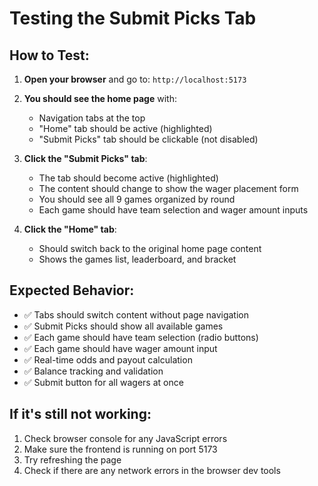 # Testing the Submit Picks Tab

## How to Test:

1. **Open your browser** and go to: `http://localhost:5173`

2. **You should see the home page** with:
   - Navigation tabs at the top
   - "Home" tab should be active (highlighted)
   - "Submit Picks" tab should be clickable (not disabled)

3. **Click the "Submit Picks" tab**:
   - The tab should become active (highlighted)
   - The content should change to show the wager placement form
   - You should see all 9 games organized by round
   - Each game should have team selection and wager amount inputs

4. **Click the "Home" tab**:
   - Should switch back to the original home page content
   - Shows the games list, leaderboard, and bracket

## Expected Behavior:

- ✅ Tabs should switch content without page navigation
- ✅ Submit Picks should show all available games
- ✅ Each game should have team selection (radio buttons)
- ✅ Each game should have wager amount input
- ✅ Real-time odds and payout calculation
- ✅ Balance tracking and validation
- ✅ Submit button for all wagers at once

## If it's still not working:

1. Check browser console for any JavaScript errors
2. Make sure the frontend is running on port 5173
3. Try refreshing the page
4. Check if there are any network errors in the browser dev tools
